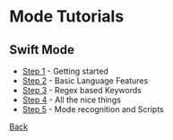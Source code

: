 # Mode Tutorials

## Swift Mode

* [Step 1](SwiftModeStep1) - Getting started
* [Step 2](SwiftModeStep2) - Basic Language Features
* [Step 3](SwiftModeStep3) - Regex based Keywords
* [Step 4](SwiftModeStep4) - All the nice things
* [Step 5](SwiftModeStep5) - Mode recognition and Scripts

[Back](..)

